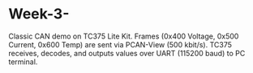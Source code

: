 # Week-3-
Classic CAN demo on TC375 Lite Kit. Frames (0x400 Voltage, 0x500 Current, 0x600 Temp) are sent via PCAN-View (500 kbit/s). TC375 receives, decodes, and outputs values over UART (115200 baud) to PC terminal.
